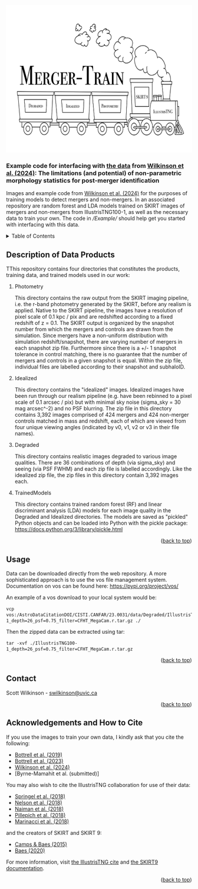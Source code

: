 <a name="readme-top"></a>
<!-- PROJECT LOGO -->
<br />
<div align="left">
  <a href="https://github.com/sj-wilkinson/merger_train">
    <img src="merger-train-logo.png" alt="Logo" width="800" height="400">
  </a>
  </p>
</div>

### Example code for interfacing with [the data](https://www.canfar.net/storage/vault/list/AstroDataCitationDOI/CISTI.CANFAR/23.0031/data) from [Wilkinson et al. (2024)](https://arxiv.org/abs/2401.13654): The limitations (and potential) of non-parametric morphology statistics for post-merger identification ###

Images and example code from [Wilkinson et al. (2024)](https://arxiv.org/abs/2401.13654) for the purposes of training models to detect mergers and non-mergers. In an associated repository are random forest and LDA models trained on SKIRT images of mergers and non-mergers from IllustrisTNG100-1, as well as the necessary data to train your own. The code in */Example/* should help get you started with interfacing with this data.

<!-- TABLE OF CONTENTS -->
<details>
  <summary>Table of Contents</summary>
  <ol>
    <li><a href="#description-of-data-products">Description of Data Products</a>
    <li><a href="#usage">Usage</a></li>
    <li><a href="#contact">Contact</a></li>
    <li><a href="#acknowledgments">Acknowledgments and How to Cite</a></li>
  </ol>
</details>


<!-- DESCRIPTION OF DATA -->
## Description of Data Products

TThis repository contains four directories that constitutes the products, training data, and trained models used in our work:

1. Photometry

    This directory contains the raw output from the SKIRT imaging pipeline, i.e. the r-band photometry generated by the SKIRT, before any realism is applied. Native to the SKIRT pipeline, the images have a resolution of pixel scale of 0.1 kpc / pix and are redshifted according to a fixed redshift of z = 0.1. The SKIRT output is organized by the snapshot number from which the mergers and controls are drawn from the simulation. Since mergers have a non-uniform distribution with simulation redshift/snapshot, there are varying number of mergers in each snapshot zip file. Furthermore since there is a +/- 1 snapshot tolerance in control matching, there is no guarantee that the number of mergers and controls in a given snapshot is equal. Within the zip file, individual files are labelled according to their snapshot and subhaloID.
    
2. Idealized

    This directory contains the "idealized" images. Idealized images have been run through our realism pipeline (e.g. have been rebinned to a pixel scale of 0.1 arcsec / pix) but with minimal sky noise (sigma_sky = 30 mag arcsec^-2) and no PSF blurring. The zip file in this directory contains 3,392 images comprised of 424 mergers and 424 non-merger controls matched in mass and redshift, each of which are viewed from four unique viewing angles (indicated by v0, v1, v2 or v3 in their file names).
    
3. Degraded

    This directory contains realistic images degraded to various image qualities. There are 36 combinations of depth (via sigma_sky) and seeing (via PSF FWHM) and each zip file is labelled accordingly. Like the idealized zip file, the zip files in this directory contain 3,392 images each. 
    
4. TrainedModels

    This directory contains trained random forest (RF) and linear discriminant analysis (LDA) models for each image quality in the Degraded and Idealized directories. The models are saved as "pickled" Python objects and can be loaded into Python with the pickle package: https://docs.python.org/3/library/pickle.html
    
    
<p align="right">(<a href="#readme-top">back to top</a>)</p>


<!-- USAGE EXAMPLES -->
## Usage

Data can be downloaded directly from the web repository. A more sophisticated approach is to use the vos file management system. Documentation on vos can be found here: https://pypi.org/project/vos/

An example of a vos download to your local system would be:

    vcp vos:/AstroDataCitationDOI/CISTI.CANFAR/23.0031/data/Degraded/IllustrisTNG100-1_depth=26_psf=0.75_filter=CFHT_MegaCam.r.tar.gz ./
    
Then the zipped data can be extracted using tar:

    tar -xvf ./IllustrisTNG100-1_depth=26_psf=0.75_filter=CFHT_MegaCam.r.tar.gz

<p align="right">(<a href="#readme-top">back to top</a>)</p>

<!-- CONTACT -->
## Contact

Scott Wilkinson - swilkinson@uvic.ca

<p align="right">(<a href="#readme-top">back to top</a>)</p>

<!-- ACKNOWLEDGMENTS -->
## Acknowledgements and How to Cite

If you use the images to train your own data, I kindly ask that you cite the following:

* [Bottrell et al. (2019)](https://ui.adsabs.harvard.edu/abs/2019MNRAS.490.5390B/abstract)
* [Bottrell et al. (2023)](https://ui.adsabs.harvard.edu/abs/2024MNRAS.527.6506B/abstract)
* [Wilkinson et al. (2024)](https://arxiv.org/abs/2401.13654)
* [Byrne-Mamahit et al. (submitted)]

You may also wish to cite the IllustrisTNG collaboration for use of their data:

* [Springel et al. (2018)](https://ui.adsabs.harvard.edu/abs/2018MNRAS.475..676S/abstract)
* [Nelson et al. (2018)](https://ui.adsabs.harvard.edu/abs/2018MNRAS.475..624N/abstract)
* [Naiman et al. (2018)](https://ui.adsabs.harvard.edu/abs/2018MNRAS.477.1206N/abstract)
* [Pillepich et al. (2018)](https://ui.adsabs.harvard.edu/abs/2018MNRAS.475..648P/abstract)
* [Marinacci et al. (2018)](https://ui.adsabs.harvard.edu/abs/2018MNRAS.480.5113M/abstract)

and the creators of SKIRT and SKIRT 9:

* [Camps & Baes (2015)](https://ui.adsabs.harvard.edu/abs/2015A%26C.....9...20C/abstract)
* [Baes (2020)](https://ui.adsabs.harvard.edu/abs/2020MNRAS.494.2912B/abstract)

For more information, visit [the IllustrisTNG cite](https://www.tng-project.org/) and [the SKIRT9 documentation](https://skirt.ugent.be/root/_home.html).

<p align="right">(<a href="#readme-top">back to top</a>)</p>


